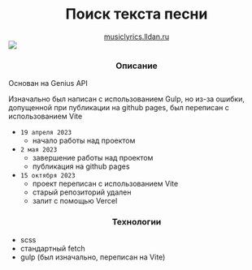 <h1 align="center">Поиск текста песни</h1>

<div align="center"><a href="https://musiclyrics.lldan.ru">musiclyrics.lldan.ru</a></div>

<img align="center" src="https://i.ibb.co/3mL4Bst/musiclyrics.png">

<h3 align="center">Описание</h3>

Основан на Genius API

Изначально был написан с использованием Gulp, но из-за ошибки, допущенной при публикации на github pages, был переписан с использованием Vite

- `19 апреля 2023`
  - начало работы над проектом
- `2 мая 2023`
  - завершение работы над проектом
  - публикация на github pages
- `15 октября 2023`
  - проект переписан с использованием Vite
  - старый репозиторий удален
  - залит с помощью Vercel

<h3 align="center">Технологии</h3>

- scss
- стандартный fetch
- gulp (был изначально, переписан на Vite)
